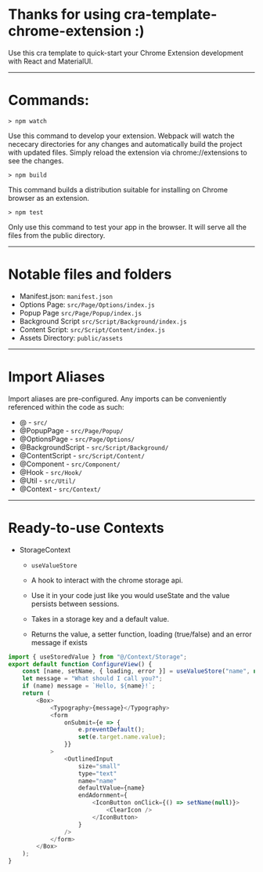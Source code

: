 # Thanks for using cra-template-chrome-extension :)

Use this cra template to quick-start your Chrome Extension development with
React and MaterialUI.

---

# Commands:

```
> npm watch
```

Use this command to develop your extension. Webpack will watch the nececary
directories for any changes and automatically build the project with updated
files. Simply reload the extension via chrome://extensions to see the changes.

```
> npm build
```

This command builds a distribution suitable for installing on Chrome browser as
an extension.

```
> npm test
```

Only use this command to test your app in the browser. It will serve all the
files from the public directory.

---

# Notable files and folders

-   Manifest.json: `manifest.json`
-   Options Page: `src/Page/Options/index.js`
-   Popup Page `src/Page/Popup/index.js`
-   Background Script `src/Script/Background/index.js`
-   Content Script: `src/Script/Content/index.js`
-   Assets Directory: `public/assets`

---

# Import Aliases

Import aliases are pre-configured. Any imports can be conveniently referenced
within the code as such:

-   @ - `src/`
-   @PopupPage - `src/Page/Popup/`
-   @OptionsPage - `src/Page/Options/`
-   @BackgroundScript - `src/Script/Background/`
-   @ContentScript - `src/Script/Content/`
-   @Component - `src/Component/`
-   @Hook - `src/Hook/`
-   @Util - `src/Util/`
-   @Context - `src/Context/`

---
# Ready-to-use Contexts

-   StorageContext

    -   `useValueStore`

    -   A hook to interact with the chrome storage api.
    -   Use it in your code just like you would useState and the value persists between sessions.
    -   Takes in a storage key and a default value.
    -   Returns the value, a setter function, loading (true/false) and an error
        message if exists

```javascript
import { useStoredValue } from "@/Context/Storage";
export default function ConfigureView() {
	const [name, setName, { loading, error }] = useValueStore("name", null);
	let message = "What should I call you?";
	if (name) message = `Hello, ${name}!`;
	return (
		<Box>
			<Typography>{message}</Typography>
			<form
				onSubmit={e => {
					e.preventDefault();
					set(e.target.name.value);
				}}
			>
				<OutlinedInput
					size="small"
					type="text"
					name="name"
					defaultValue={name}
					endAdornment={
						<IconButton onClick={() => setName(null)}>
							<ClearIcon />
						</IconButton>
					}
				/>
			</form>
		</Box>
	);
}
```
